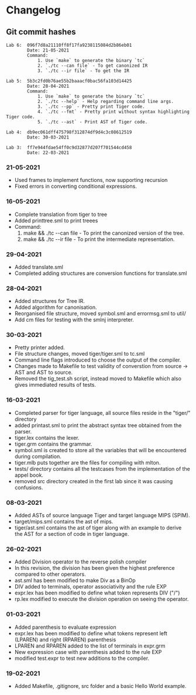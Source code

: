 # Changelog

## Git commit hashes
```
Lab 6:  096f7d8a21110ff8f17fa9238115084d2b86eb01  
        Date: 21-05-2021  
        Command:   
            1. Use `make` to generate the binary `tc`  
            2. `./tc --can file` - To get canonized IR  
            3. `./tc --ir file` - To get the IR  
```
```
Lab 5:  5b3c2fd0b76ae55b2baaacf0bac56fa103d14425  
        Date: 28-04-2021  
        Command:  
            1. Use `make` to generate the binary `tc`  
            2. `./tc --help` - Help regarding command line args.  
            3. `./tc --pp` - Pretty print Tiger code.  
            4. `./tc --fmt` - Pretty print without syntax highlighting Tiger code.  
            5. `./tc --ast` - Print AST of Tiger code.  
```
```
Lab 4:  db9ec061dff475798f312874df9d4c3c08612519
        Date: 30-03-2021
```
```
Lab 3:  ff7e944fdae54ff0c9d32877d207f701544cd458
        Date: 22-03-2021
```

### 21-05-2021
- Used frames to implement functions, now supporting recursion
- Fixed errors in converting conditional expressions.

### 16-05-2021
- Complete translation from tiger to tree
- Added printtree.sml to print treees
- Command: 
    1. make && ./tc --can file - To print the canonized version of the tree.
    2. make && ./tc --ir file - To print the intermediate representation.
### 29-04-2021
- Added translate.sml
- Completed adding structures are conversion functions for translate.sml

### 28-04-2021
- Added structures for Tree IR.
- Added algorithm for canonisation.
- Reorganised file structure, moved symbol.sml and errormsg.sml to util/
- Add cm files for testing with the smlnj interpreter.

### 30-03-2021
- Pretty printer added.
- File structure changes, moved tiger/tiger.sml to tc.sml
- Command line flags introduced to choose the output of the compiler.
- Changes made to Makefile to test validity of converstion from source -> AST and AST to source.
- Removed the tig_test.sh script, instead moved to Makefile which also gives immediated results of tests.

### 16-03-2021
- Completed parser for tiger language, all source files reside in the "tiger/" directory
- added printast.sml to print the abstract syntax tree obtained from the parser.
- tiger.lex contains the lexer.
- tiger.grm contains the grammar.
- symbol.sml is created to store all the variables that will be encountered during compilation.
- tiger.mlb puts together are the files for compiling with mlton.
- tests/ directory contains all the testcases from the implementation of the appel book.
- removed src directory created in the first lab since it was causing confusions.

### 08-03-2021
- Added ASTs of source language Tiger and target language MIPS (SPIM).
- target/mips.sml contains the ast of mips.
- tiger/ast.sml contains the ast of tiger along with an example to derive the AST for a section of code in tiger language.

### 26-02-2021
- Added Division operator to the reverse polish compiler
- In this revision, the division has been given the highest preference compared to other operators.
- ast.sml has been modified to make Div as a BinOp
- DIV added to terminals, operator associativity and the rule EXP
- expr.lex has been modified to define what token represents DIV ("/")
- rp.lex modified to execute the division operation on seeing the operator.

### 01-03-2021
- Added parenthesis to evaluate expression
- expr.lex has been modified to define what tokens represent left (LPAREN) and right (RPAREN) parenthesis
- LPAREN and RPAREN added to the list of terminals in expr.grm
- New expression case with parenthesis added to the rule EXP
- modified test.expr to test new additions to the compiler.

### 19-02-2021
- Added Makefile, .gitignore, src folder and a basic Hello World example.
